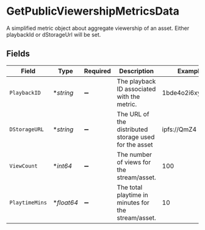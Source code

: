 # GetPublicViewershipMetricsData

A simplified metric object about aggregate viewership of an
asset. Either playbackId or dStorageUrl will be set.



## Fields

| Field                                                 | Type                                                  | Required                                              | Description                                           | Example                                               |
| ----------------------------------------------------- | ----------------------------------------------------- | ----------------------------------------------------- | ----------------------------------------------------- | ----------------------------------------------------- |
| `PlaybackID`                                          | **string*                                             | :heavy_minus_sign:                                    | The playback ID associated with the metric.           | 1bde4o2i6xycudoy                                      |
| `DStorageURL`                                         | **string*                                             | :heavy_minus_sign:                                    | The URL of the distributed storage used for the asset | ipfs://QmZ4                                           |
| `ViewCount`                                           | **int64*                                              | :heavy_minus_sign:                                    | The number of views for the stream/asset.             | 100                                                   |
| `PlaytimeMins`                                        | **float64*                                            | :heavy_minus_sign:                                    | The total playtime in minutes for the stream/asset.   | 10                                                    |